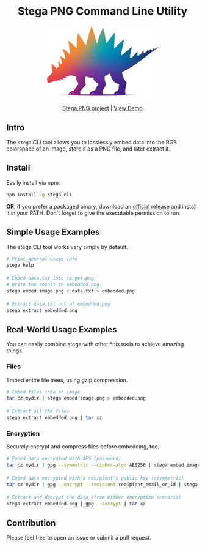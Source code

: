 <h1 align="center">Stega PNG Command Line Utility</h1>

<p align="center">
  <a href="https://stegapng.netlify.app/">
    <img src="https://github.com/jchook/stega/blob/main/packages/web/public/stega-nobg.png?raw=true" width="300" />
  </a>
</p>

<p align="center">
  <a href="https://github.com/jchook/stega">Stega PNG project</a> |
  <a href="https://stegapng.netlify.app/">View Demo</a>
</p>

Intro
-----

The `stega` CLI tool allows you to losslessly embed data into the RGB colorspace of an image, store it as a PNG file, and later extract it.


Install
-------

Easily install via npm:

```sh
npm install -g stega-cli
```

**OR**, if you prefer a packaged binary, download an [official release](#) and install it in your PATH. Don't forget to give the executable permission to run.


Simple Usage Examples
---------------------

The stega CLI tool works very simply by default.

```sh
# Print general usage info
stega help

# Embed data.txt into target.png
# Write the result to embedded.png
stega embed image.png < data.txt > embedded.png

# Extract data.txt out of embedded.png
stega extract embedded.png
```


Real-World Usage Examples
-------------------------

You can easily combine stega with other *nix tools to achieve amazing things.


### Files

Embed entire file trees, using gzip compression.

```sh
# Embed files into an image
tar cz mydir | stega embed image.png > embedded.png

# Extract all the files
stega extract embedded.png | tar xz
```

### Encryption

Securely encrypt and compress files before embedding, too.

```sh
# Embed data encrypted with AES (password)
tar cz mydir | gpg --symmetric --cipher-algo AES256 | stega embed image.png > embedded.png

# Embed data encrypted with a recipient's public key (asymmetric)
tar cz mydir | gpg --encrypt --recipient recipient_email_or_id | stega embed image.png > embedded.png

# Extract and decrypt the data (from either encryption scenario)
stega extract embedded.png | gpg --decrypt | tar xz
```


Contribution
------------

Please feel free to open an issue or submit a pull request.
